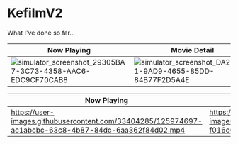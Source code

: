 # KefilmV2

What I've done so far...

| Now Playing   |  Movie Detail | Popular Movies| Search | Genres Movie List| 
| ------------- | ------------- | ------------- | ------------- | ------------- |
| ![simulator_screenshot_29305BA7-3C73-4358-AAC6-EDC9CF70CAB8](https://user-images.githubusercontent.com/33404285/125973931-4603fc32-a171-495b-93eb-ae7b1a11c2f7.png)  | ![simulator_screenshot_DA222601-9AD9-4655-85DD-84B77F2D5A4E](https://user-images.githubusercontent.com/33404285/125974024-161bfd36-0205-4bee-b8d2-5d01f6b81356.png)  | ![simulator_screenshot_AD3A51AD-133F-4B27-8F43-22AF8D1D6C98](https://user-images.githubusercontent.com/33404285/124353849-ab371280-dc11-11eb-9fef-87d5c23279bf.png)  | ![simulator_screenshot_0CCCE27A-0CB3-4F51-8B70-3A17654DED5F](https://user-images.githubusercontent.com/33404285/124353875-d91c5700-dc11-11eb-8d79-a69720bceb20.png) | ![simulator_screenshot_4E80CF61-87B5-4B26-85A9-BDF1A731C8F6](https://user-images.githubusercontent.com/33404285/125974193-72c07f8b-5889-4581-872b-74622a619c1a.png)|

| Now Playing | Genres Movie List |
| ------------- | ------------- |
|https://user-images.githubusercontent.com/33404285/125974697-ac1abcbc-63c8-4b87-84dc-6aa362f84d02.mp4| https://user-images.githubusercontent.com/33404285/125975010-f016c67c-6b98-43bd-934c-2ff09ce2c2b1.mp4|

